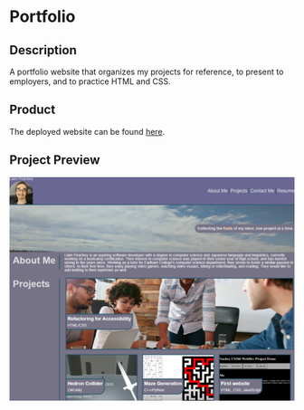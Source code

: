 # Portfolio

## Description

A portfolio website that organizes my projects for reference, to present to employers, and to practice HTML and CSS. 

## Product

The deployed website can be found [here](https://ljpeach.github.io/Portfolio/).

## Project Preview

![Preview of Completed Website](./assets/images/preview.png)